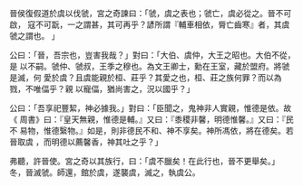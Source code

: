 晉侯復假道於虞以伐虢，宮之奇諫曰：「虢，虞之表也；虢亡，虞必從之。晉不可啟，
寇不可翫，一之謂甚，其可再乎？諺所謂『輔車相依，脣亡齒寒』者，其虞虢之謂也。
」

公曰：「晉，吾宗也，豈害我哉？」對曰：「大伯、虞仲，大王之昭也。大伯不從，是
以不嗣。虢仲、虢叔，王季之穆也。為文王卿士，勳在王室，藏於盟府。將虢是滅，何
愛於虞？且虞能親於桓、莊乎？其愛之也，桓、莊之族何罪？而以為戮，不唯偪乎？親
以寵偪，猶尚害之，況以國乎？」

公曰：「吾享祀豐絜，神必據我。」對曰：「臣聞之，鬼神非人實親，惟德是依。故《
周書》曰：『皇天無親，惟德是輔。』又曰：『黍稷非馨，明德惟馨。』又曰：『民不
易物，惟德繄物。』如是，則非德民不和、神不享矣。神所馮依，將在德矣。若晉取虞
，而明德以薦馨香，神其吐之乎？」

弗聽，許晉使。宮之奇以其族行，曰：「虞不臘矣！在此行也，晉不更舉矣。」
冬，晉滅虢。師還，館於虞，遂襲虞，滅之，執虞公。

